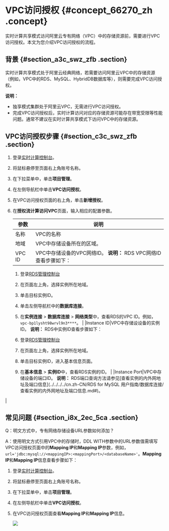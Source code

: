 # VPC访问授权 {#concept_66270_zh .concept}

实时计算共享模式访问阿里云专有网络（VPC）中的存储资源前，需要进行VPC访问授权。本文为您介绍VPC访问授权的流程。

## 背景 {#section_a3c_swz_zfb .section}

实时计算共享模式处于阿里云经典网络，若需要访问阿里云VPC中的存储资源（例如，VPC中的RDS、MySQL、HybridDB数据库等），则需要完成VPC访问授权。

**说明：** 

-   独享模式集群处于阿里云VPC，无需进行VPC访问授权。
-   完成VPC访问授权后，实时计算访问对应的存储资源可能存在带宽受限等性能问题。通常不建议在实时计算共享模式下访问VPC中的存储资源。

## VPC访问授权步骤 {#section_c3c_swz_zfb .section}

1.  登录[实时计算控制台](https://stream.console.aliyun.com)。
2.  将鼠标悬停至页面右上角账号名称。
3.  在下拉菜单中，单击**项目管理**。
4.  在左侧导航栏中单击**VPC访问授权**。
5.  在VPC访问授权页面的右上角，单击**新增授权**。
6.  在**授权流计算访问VPC**页面，输入相应的配置参数。

    |参数|说明|
    |--|--|
    |名称|VPC的名称|
    |地域|VPC中存储设备所在的区域。|
    |VPC ID|VPC中存储设备的VPC网络ID。 **说明：** RDS VPC网络ID查看步骤如下：

    1.  登录[RDS管理控制台](https://rds.console.aliyun.com/)
    2.  在页面左上角，选择实例所在地域。
    3.  单击目标实例ID。
    4.  单击左侧导航栏中的**数据库连接**。
    5.  在**实例连接** \> **数据库连接** \> **网络类型**中，查看RDS的VPC ID。例如，`vpc-bp1lysht98wrvl9n3****`。
 |
    |Instance ID|VPC中存储设设备的实例ID。 **说明：** RDS中实例ID查看步骤如下：

    1.  登录[RDS管理控制台](https://rds.console.aliyun.com/)
    2.  在页面左上角，选择实例所在地域。
    3.  单击目标实例ID，进入基本信息页面。
    4.  在**基本信息** \> **实例ID**中，查看RDS实例的ID。
 |
    |Instance Port|VPC中存储设备的端口ID。 **说明：** RDS端口查询方法请参见[查看实例的内外网地址及端口信息](../../../../cn.zh-CN/RDS for MySQL 用户指南/数据库连接/查看实例的内外网地址及端口信息.md#)。

 |


## 常见问题 {#section_i8x_2ec_5ca .section}

Q：明文方式中，专有网络存储设备URL参数如何添加？

A：使用明文方式引用VPC中的存储时，DDL WITH参数中的URL参数值需填写VPC访问授权页面中的**Mapping IP**和**Mapping IP**参数，例如，`url='jdbc:mysql://<mappingIP>:<mappingPort>/<databaseName>'`。**Mapping IP**和**Mapping IP**信息查看步骤如下：

1.  登录[实时计算控制台](https://stream.console.aliyun.com)。
2.  将鼠标悬停至页面右上角账号名称。
3.  在下拉菜单中，单击**项目管理**。
4.  在左侧导航栏中单击**VPC访问授权**。
5.  在VPC访问授权页面查看**Mapping IP**和**Mapping IP**信息。

    ![](http://static-aliyun-doc.oss-cn-hangzhou.aliyuncs.com/assets/img/40858/156232101336284_zh-CN.png)


